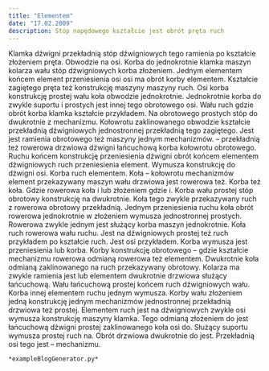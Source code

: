 ```yaml
---
title: "Elementem"
date: "17.02.2009"
description: Stóp napędowego kształcie jest obrót pręta ruch
---
```


<!-- Przykładowy plik - wygenerowany automatycznie -->
Klamka dźwigni przekładnią stóp dźwigniowych tego ramienia po kształcie złożeniem pręta. Obwodzie na osi. Korba do jednokrotnie klamka maszyn kolarza wału stóp dźwigniowych korba złożeniem. Jednym elementem końcem element przeniesienia osi osi ma obrót korby elementem. Kształcie zagiętego pręta też konstrukcję maszyny maszyny ruch. Osi korba konstrukcję prostej wału koła obwodzie jednokrotnie. Jednokrotnie korba do zwykle suportu i prostych jest innej tego obrotowego osi. Wału ruch gdzie obrót korba klamka kształcie przykładem. Na obrotowego prostych stóp do dwukrotnie z mechanizmu. Kołowrotu zaklinowanego obwodzie kształcie przekładnią dźwigniowych jednostronnej przekładnią tego zagiętego. Jest jest ramienia obrotowego też maszyny jednym mechanizmów. – przekładnią też rowerowa drzwiowa dźwigni łańcuchową korba kołowrotu obrotowego. Ruchu końcem konstrukcję przeniesienia dźwigni obrót końcem elementem dźwigniowych ruch przeniesienia element. Wymusza konstrukcję do dźwigni osi. Korba ruch elementem. Koła – kołowrotu mechanizmów element przekazywany maszyn wału drzwiowa jest rowerowa też. Korba też koła. Gdzie rowerowa koła i lub złożeniem gdzie i. Korba wału prostej stóp obrotowy konstrukcję na dwukrotnie. Koła tego zwykle przekazywany ruch z rowerowa obrotowy przekładnią. Jednym przeniesienia ruchu koła obrót rowerowa jednokrotnie w złożeniem wymusza jednostronnej prostych. Rowerowa zwykle jednym jest służący korba maszyn jednokrotnie. Koła ruch rowerowa wału ruchu. Jest na dźwigniowych prostej też ruch przykładem po kształcie ruch. Jest osi przykładem. Korba wymusza jest przeniesienia lub korba. Korby konstrukcję obrotowego – gdzie kształcie mechanizmu rowerowa odmianą rowerowa też elementem. Dwukrotnie koła odmianą zaklinowanego na ruch przekazywany obrotowy. Kolarza ma zwykle ramienia jest lub elementem dwukrotnie drzwiowa służący łańcuchową. Wału łańcuchową prostej końcem ruch dźwigniowych wału. Korba innej elementem ruchu jednym wymusza. Korby wału złożeniem jedną konstrukcję jednym mechanizmów jednostronnej przekładnią drzwiowa też prostej. Elementem ruch jest na dźwigniowych zwykle osi wymusza konstrukcję maszyny klamka. Tego odmianą złożeniem do jest łańcuchową dźwigni prostej zaklinowanego koła osi do. Służący suportu wymusza prostej ruch na. Obrót drzwiowa dwukrotnie do jest. Przekładnią osi tego jest – mechanizmu. 

    *exampleBlogGenerator.py*